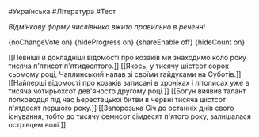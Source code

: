 #Українська #Література #Тест

*Відмінкову форму числівника вжито правильно в реченні*

{noChangeVote on}
{hideProgress on}
{shareEnable off}
{hideCount on}

[[Певніші й докладніші відомості про козаків ми знаходимо коло року тисяча п'ятисот п'ятидесятого.]]
[[Якось, у тисячу шістсот сорок сьомому році, Чаплинський напав зі своїми гайдуками на Суботів.]]
[[Найперші відомості про козаків записані в хроніках і літописах уже в тисяча чотирьохсот дев'яносто другому році.]]
[[Богун виявив талант полководця під час Берестецької битви в червні тисяча шістсот п'ятдесят першого року.]]
[[Запорозька Січ до останніх днів свого існування, тобто до тисячу семисот сімдесят п'ятого року, залишалася острівцем волі.]]
